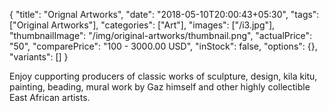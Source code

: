 {
    "title": "Orignal Artworks",
    "date": "2018-05-10T20:00:43+05:30",
    "tags": ["Original Artworks"],
    "categories": ["Art"],
    "images": ["/i3.jpg"],
    "thumbnailImage": "/img/original-artworks/thumbnail.png",
    "actualPrice": "50",
    "comparePrice": "100 - 3000.00 USD",
    "inStock": false,
    "options": {},
    "variants": []
}

Enjoy cupporting producers of classic works of sculpture, design, kila kitu, painting, beading, mural work by Gaz himself and other highly collectible East African artists.
